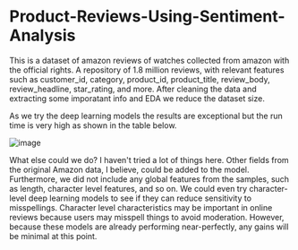 # Product-Reviews-Using-Sentiment-Analysis

This is a dataset of amazon reviews of watches collected from amazon with the official rights.
A repository of 1.8 million reviews, with relevant features such as customer_id, category, product_id, product_title, review_body, review_headline, star_rating, and more.
After cleaning the data and extracting some imporatant info and EDA we reduce the dataset size.

As we try the deep learning models the results are exceptional but the run time is very high as shown in the table below.

![image](https://user-images.githubusercontent.com/50734928/189010930-1e5f3601-8fc9-4874-9e97-5e32f81bd789.png)

What else could we do?
I haven't tried a lot of things here. Other fields from the original Amazon data, I believe, could be added to the model. Furthermore, we did not include any global features from the samples, such as length, character level features, and so on. We could even try character-level deep learning models to see if they can reduce sensitivity to misspellings. Character level characteristics may be important in online reviews because users may misspell things to avoid moderation. However, because these models are already performing near-perfectly, any gains will be minimal at this point.
